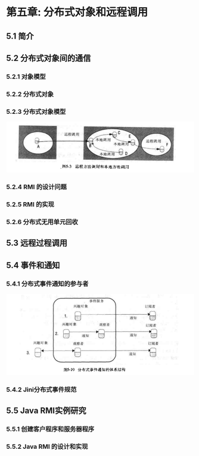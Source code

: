 # 第五章: 分布式对象和远程调用 #

## 5.1 简介 ##

## 5.2 分布式对象间的通信 ##

### 5.2.1 对象模型 ###

### 5.2.2 分布式对象  ###

### 5.2.3 分布式对象模型  ###

![远程方法调用和本地方法调用](./images/image05-01.png)

### 5.2.4 RMI 的设计问题 ###

### 5.2.5 RMI 的实现 ###

### 5.2.6 分布式无用单元回收 ###

## 5.3 远程过程调用 ##

## 5.4 事件和通知 ##

### 5.4.1 分布式事件通知的参与者 ###

![分布式事件通知的体系结构](./images/image05-02.png)

### 5.4.2 Jini分布式事件规范 ###

## 5.5 Java RMI实例研究 ##

### 5.5.1 创建客户程序和服务器程序 ###

### 5.5.2 Java RMI 的设计和实现 ###
